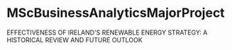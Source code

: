 # MScBusinessAnalyticsMajorProject
EFFECTIVENESS OF IRELAND'S RENEWABLE ENERGY STRATEGY: A HISTORICAL REVIEW AND FUTURE OUTLOOK
